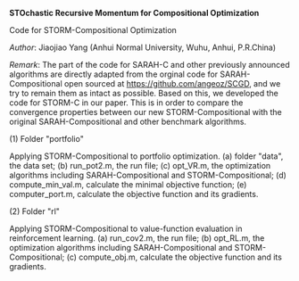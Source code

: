 <b>STOchastic Recursive Momentum for Compositional Optimization</b>

Code for STORM-Compositional Optimization

<i>Author</i>: Jiaojiao Yang (Anhui Normal University, Wuhu, Anhui, P.R.China)

<i>Remark</i>: The part of the code for SARAH-C and other previously announced algorithms are directly adapted from the orginal code for SARAH-Compositional open sourced at https://github.com/angeoz/SCGD, and we try to remain them as intact as possible. Based on this, we developed the code for STORM-C in our paper. This is in order to compare the convergence properties between our new STORM-Compositional with the original SARAH-Compositional and other benchmark algorithms. 

(1) Folder "portfolio"

Applying STORM-Compositional to portfolio optimization. (a) folder "data", the data set; (b) run_pot2.m, the run file; (c) opt_VR.m, the optimization algorithms including SARAH-Compositional and STORM-Compositional; (d) compute_min_val.m, calculate the minimal objective function; (e) computer_port.m, calculate the objective function and its gradients.

(2) Folder "rl"

Applying STORM-Compositional to value-function evaluation in reinforcement learning. (a) run_cov2.m, the run file; (b) opt_RL.m, the optimization algorithms including SARAH-Compositional and STORM-Compositional; (c) compute_obj.m, calculate the objective function and its gradients.
